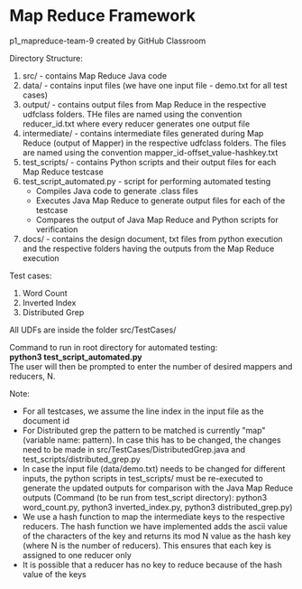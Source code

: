 # Map Reduce Framework
p1_mapreduce-team-9 created by GitHub Classroom

Directory Structure:
1. src/ - contains Map Reduce Java code
2. data/ - contains input files (we have one input file - demo.txt for all test cases)
3. output/ - contains output files from Map Reduce in the respective udfclass folders. THe files are named using the convention reducer_id.txt where every reducer generates one output file
4. intermediate/ - contains intermediate files generated during Map Reduce (output of Mapper) in the respective udfclass folders. The files are named using the convention mapper_id-offset_value-hashkey.txt
5. test_scripts/ - contains Python scripts and their output files for each Map Reduce testcase
6. test_script_automated.py - script for performing automated testing
    - Compiles Java code to generate .class files
    - Executes Java Map Reduce to generate output files for each of the testcase
    - Compares the output of Java Map Reduce and Python scripts for verification
7. docs/ - contains the design document, txt files from python execution and the respective folders having the outputs from the Map Reduce execution

Test cases:
1. Word Count
2. Inverted Index
3. Distributed Grep

All UDFs are inside the folder src/TestCases/

Command to run in root directory for automated testing: </br>
**python3 test_script_automated.py** </br>
The user will then be prompted to enter the number of desired mappers and reducers, N. 

Note:
- For all testcases, we assume the line index in the input file as the document id
- For Distributed grep the pattern to be matched is currently "map" (variable name: pattern). In case this has to be changed, the changes need to be made in src/TestCases/DistributedGrep.java and test_scripts/distributed_grep.py
- In case the input file (data/demo.txt) needs to be changed for different inputs, the python scripts in test_scripts/ must be re-executed to generate the updated outputs for comparison with the Java Map Reduce outputs (Command (to be run from test_script directory): python3 word_count.py, python3 inverted_index.py, python3 distributed_grep.py)
- We use a hash function to map the intermediate keys to the respective reducers. The hash function we have implemented adds the ascii value of the characters of the key and returns its mod N value as the hash key (where N is the number of reducers). This ensures that each key is assigned to one reducer only
- It is possible that a reducer has no key to reduce because of the hash value of the keys
